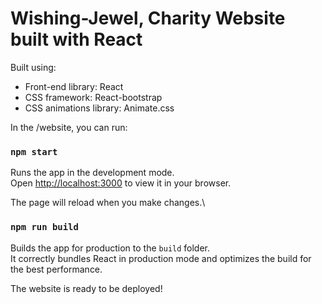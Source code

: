 # Wishing-Jewel, Charity Website built with React

Built using:

- Front-end library: React
- CSS framework: React-bootstrap
- CSS animations library: Animate.css

In the /website, you can run:

### `npm start`

Runs the app in the development mode.\
Open [http://localhost:3000](http://localhost:3000) to view it in your browser.

The page will reload when you make changes.\

### `npm run build`

Builds the app for production to the `build` folder.\
It correctly bundles React in production mode and optimizes the build for the best performance.

The website is ready to be deployed!
